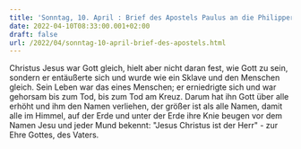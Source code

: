 ```yaml
---
title: 'Sonntag, 10. April : Brief des Apostels Paulus an die Philipper 2,6-11.'
date: 2022-04-10T08:33:00.001+02:00
draft: false
url: /2022/04/sonntag-10-april-brief-des-apostels.html
---
```


Christus Jesus war Gott gleich, hielt aber nicht daran fest, wie Gott zu sein, sondern er entäußerte sich und wurde wie ein Sklave und den Menschen gleich. Sein Leben war das eines Menschen; er erniedrigte sich und war gehorsam bis zum Tod, bis zum Tod am Kreuz. Darum hat ihn Gott über alle erhöht und ihm den Namen verliehen, der größer ist als alle Namen, damit alle im Himmel, auf der Erde und unter der Erde ihre Knie beugen vor dem Namen Jesu und jeder Mund bekennt: "Jesus Christus ist der Herr" - zur Ehre Gottes, des Vaters.